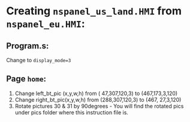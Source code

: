 # Creating `nspanel_us_land.HMI` from `nspanel_eu.HMI`:

## Program.s:
Change to `display_mode=3`

## Page `home`:
1. Change left_bt_pic (x,y,w,h) from ( 47,307,120,3) to (467,173,3,120)
2. Change right_bt_pic(x,y,w,h) from (288,307,120,3) to (467, 27,3,120)
3. Rotate pictures 30 & 31 by 90degrees - You will find the rotated pics under pics folder where this instruction file is.
